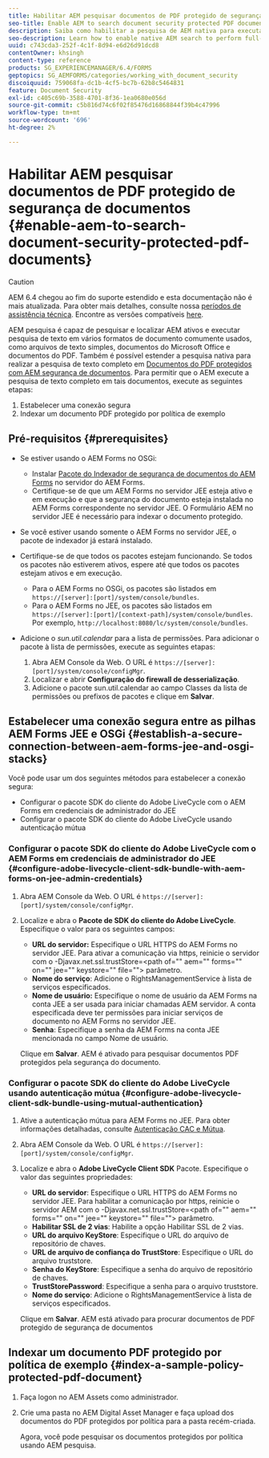```yaml
---
title: Habilitar AEM pesquisar documentos de PDF protegido de segurança de documentos
seo-title: Enable AEM to search document security protected PDF documents
description: Saiba como habilitar a pesquisa de AEM nativa para executar a pesquisa de texto completo em documentos de PDF protegidos por DRM.
seo-description: Learn how to enable native AEM search to perform full-text search on DRM protected PDF documents.
uuid: c743cda3-252f-4c1f-8d94-e6d26d91dcd8
contentOwner: khsingh
content-type: reference
products: SG_EXPERIENCEMANAGER/6.4/FORMS
geptopics: SG_AEMFORMS/categories/working_with_document_security
discoiquuid: 759068fa-dc1b-4cf5-bc7b-62b8c5464831
feature: Document Security
exl-id: c405c69b-3588-4701-8f36-1ea0680e056d
source-git-commit: c5b816d74c6f02f85476d16868844f39b4c47996
workflow-type: tm+mt
source-wordcount: '696'
ht-degree: 2%

---
```


# Habilitar AEM pesquisar documentos de PDF protegido de segurança de documentos {#enable-aem-to-search-document-security-protected-pdf-documents}

>[!CAUTION]
>
>AEM 6.4 chegou ao fim do suporte estendido e esta documentação não é mais atualizada. Para obter mais detalhes, consulte nossa [períodos de assistência técnica](https://helpx.adobe.com/br/support/programs/eol-matrix.html). Encontre as versões compatíveis [here](https://experienceleague.adobe.com/docs/).

AEM pesquisa é capaz de pesquisar e localizar AEM ativos e executar pesquisa de texto em vários formatos de documento comumente usados, como arquivos de texto simples, documentos do Microsoft Office e documentos do PDF. Também é possível estender a pesquisa nativa para realizar a pesquisa de texto completo em [Documentos do PDF protegidos com AEM segurança de documentos](/help/forms/using/admin-help/document-security.md). Para permitir que o AEM execute a pesquisa de texto completo em tais documentos, execute as seguintes etapas:

1. Estabelecer uma conexão segura
1. Indexar um documento PDF protegido por política de exemplo

## Pré-requisitos {#prerequisites}

* Se estiver usando o AEM Forms no OSGi:

   * Instalar [Pacote do Indexador de segurança de documentos do AEM Forms](https://helpx.adobe.com/aem-forms/kb/aem-forms-releases.html) no servidor do AEM Forms.
   * Certifique-se de que um AEM Forms no servidor JEE esteja ativo e em execução e que a segurança do documento esteja instalada no AEM Forms correspondente no servidor JEE. O Formulário AEM no servidor JEE é necessário para indexar o documento protegido.

* Se você estiver usando somente o AEM Forms no servidor JEE, o pacote de indexador já estará instalado.
* Certifique-se de que todos os pacotes estejam funcionando. Se todos os pacotes não estiverem ativos, espere até que todos os pacotes estejam ativos e em execução.

   * Para o AEM Forms no OSGi, os pacotes são listados em `https://[server]:[port]/system/console/bundles`.
   * Para o AEM Forms no JEE, os pacotes são listados em `https://[server]:[port]/[context-path]/system/console/bundles`. Por exemplo, `http://localhost:8080/lc/system/console/bundles`.

* Adicione o *sun.util.calendar* para a lista de permissões. Para adicionar o pacote à  lista de permissões, execute as seguintes etapas:

   1. Abra AEM Console da Web. O URL é `https://[server]:[port]/system/console/configMgr`.
   1. Localizar e abrir **Configuração do firewall de desserialização**.
   1. Adicione o pacote sun.util.calendar ao campo Classes da lista de permissões ou prefixos de pacotes e clique em **Salvar**.

## Estabelecer uma conexão segura entre as pilhas AEM Forms JEE e OSGi {#establish-a-secure-connection-between-aem-forms-jee-and-osgi-stacks}

Você pode usar um dos seguintes métodos para estabelecer a conexão segura:

* Configurar o pacote SDK do cliente do Adobe LiveCycle com o AEM Forms em credenciais de administrador do JEE
* Configurar o pacote SDK do cliente do Adobe LiveCycle usando autenticação mútua

### Configurar o pacote SDK do cliente do Adobe LiveCycle com o AEM Forms em credenciais de administrador do JEE {#configure-adobe-livecycle-client-sdk-bundle-with-aem-forms-on-jee-admin-credentials}

1. Abra AEM Console da Web. O URL é `https://[server]:[port]/system/console/configMgr`.
1. Localize e abra o **Pacote de SDK do cliente do Adobe LiveCycle**. Especifique o valor para os seguintes campos:

   * **URL do servidor:** Especifique o URL HTTPS do AEM Forms no servidor JEE. Para ativar a comunicação via https, reinicie o servidor com o -Djavax.net.ssl.trustStore=&lt;path of=&quot;&quot; aem=&quot;&quot; forms=&quot;&quot; on=&quot;&quot; jee=&quot;&quot; keystore=&quot;&quot; file=&quot;&quot;> parâmetro.
   * **Nome do serviço**: Adicione o RightsManagementService à lista de serviços especificados.
   * **Nome de usuário:** Especifique o nome de usuário da AEM Forms na conta JEE a ser usada para iniciar chamadas AEM servidor. A conta especificada deve ter permissões para iniciar serviços de documento no AEM Forms no servidor JEE.
   * **Senha**: Especifique a senha da AEM Forms na conta JEE mencionada no campo Nome de usuário.

   Clique em **Salvar**. AEM é ativado para pesquisar documentos PDF protegidos pela segurança do documento.

### Configurar o pacote SDK do cliente do Adobe LiveCycle usando autenticação mútua {#configure-adobe-livecycle-client-sdk-bundle-using-mutual-authentication}

1. Ative a autenticação mútua para AEM Forms no JEE. Para obter informações detalhadas, consulte [Autenticação CAC e Mútua](https://helpx.adobe.com/livecycle/kb/cac-mutual-authentication.html).
1. Abra AEM Console da Web. O URL é `https://[server]:[port]/system/console/configMgr`.
1. Localize e abra o **Adobe LiveCycle Client SDK** Pacote. Especifique o valor das seguintes propriedades:

   * **URL do servidor**: Especifique o URL HTTPS do AEM Forms no servidor JEE. Para habilitar a comunicação por https, reinicie o servidor AEM com o -Djavax.net.ssl.trustStore=&lt;path of=&quot;&quot; aem=&quot;&quot; forms=&quot;&quot; on=&quot;&quot; jee=&quot;&quot; keystore=&quot;&quot; file=&quot;&quot;> parâmetro.
   * **Habilitar SSL de 2 vias**: Habilite a opção Habilitar SSL de 2 vias.
   * **URL do arquivo KeyStore**: Especifique o URL do arquivo de repositório de chaves.
   * **URL de arquivo de confiança do TrustStore**: Especifique o URL do arquivo truststore.
   * **Senha do KeyStore**: Especifique a senha do arquivo de repositório de chaves.
   * **TrustStorePassword**: Especifique a senha para o arquivo truststore.
   * **Nome do serviço**: Adicione o RightsManagementService à lista de serviços especificados.

   Clique em **Salvar**. AEM está ativado para procurar documentos de PDF protegido de segurança de documentos

## Indexar um documento PDF protegido por política de exemplo {#index-a-sample-policy-protected-pdf-document}

1. Faça logon no AEM Assets como administrador.
1. Crie uma pasta no AEM Digital Asset Manager e faça upload dos documentos do PDF protegidos por política para a pasta recém-criada.

   Agora, você pode pesquisar os documentos protegidos por política usando AEM pesquisa.
